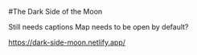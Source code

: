 #The Dark Side of the Moon

Still needs captions
Map needs to be open by default?

https://dark-side-moon.netlify.app/
